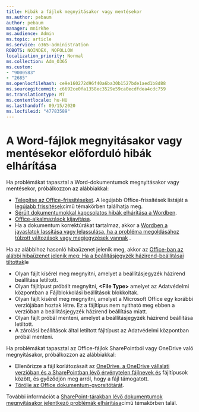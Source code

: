 ```yaml
---
title: Hibák a fájlok megnyitásakor vagy mentésekor
ms.author: pebaum
author: pebaum
manager: mnirkhe
ms.audience: Admin
ms.topic: article
ms.service: o365-administration
ROBOTS: NOINDEX, NOFOLLOW
localization_priority: Normal
ms.collection: Adm_O365
ms.custom:
- "9000583"
- "2685"
ms.openlocfilehash: ce9e160272d96f40a6ba30b1527bde1aed1b8d88
ms.sourcegitcommit: c6692ce0fa1358ec3529e59ca0ecdfdea4cdc759
ms.translationtype: MT
ms.contentlocale: hu-HU
ms.lasthandoff: 09/15/2020
ms.locfileid: "47783589"
---
```

# <a name="resolve-errors-opening-or-saving-word-files"></a>A Word-fájlok megnyitásakor vagy mentésekor előforduló hibák elhárítása

Ha problémákat tapasztal a Word-dokumentumok megnyitásakor vagy mentésekor, próbálkozzon az alábbiakkal:

- [Telepítse az Office-frissítéseket](https://support.office.com/article/2ab296f3-7f03-43a2-8e50-46de917611c5). A legújabb Office-frissítések listáját a [legújabb frissítések](https://docs.microsoft.com/officeupdates/office-updates-msi)című témakörben találhatja meg.
- [Sérült dokumentumokkal kapcsolatos hibák elhárítása a Wordben](https://docs.microsoft.com/office/troubleshoot/word/damaged-documents-in-word).
- [Office-alkalmazások kijavítása](https://support.office.com/Article/Repair-an-Office-application-7821d4b6-7c1d-4205-aa0e-a6b40c5bb88b).
- Ha a dokumentum korrektúrákat tartalmaz, akkor a [Wordben a javaslatok lassítása vagy lelassulása, ha a probléma megoldásához túlzott változások vagy megjegyzések vannak](https://docs.microsoft.com/office/troubleshoot/word/word-stops-responding) .

Ha az alábbihoz hasonló hibaüzenet jelenik meg, akkor az [Office-ban az alábbi hibaüzenet jelenik meg: Ha a beállításjegyzék házirend-beállításai tiltottak](https://docs.microsoft.com/office/troubleshoot/settings/file-blocked-in-office)le

- Olyan fájlt kísérel meg megnyitni, amelyet a beállításjegyzék házirend beállítása letiltott.
- Olyan fájltípust próbált megnyitni, **\<File Type\>** amelyet az Adatvédelmi központban a Fájlblokkolási beállítások blokkoltak.
- Olyan fájlt kísérel meg megnyitni, amelyet a Microsoft Office egy korábbi verziójában hoztak létre. Ez a fájltípus nem nyitható meg ebben a verzióban a beállításjegyzék házirend beállítása miatt.
- Olyan fájlt próbál menteni, amelyet a beállításjegyzék házirend beállítása letiltott.
- A zárolási beállítások által letiltott fájltípust az Adatvédelmi központban próbál menteni.

Ha problémákat tapasztal az Office-fájlok SharePointból vagy OneDrive való megnyitásakor, próbálkozzon az alábbiakkal:

- Ellenőrizze a fájl korlátozásait az [OneDrive, a OneDrive vállalati verzióban és a SharePointban lévő érvénytelen fájlnevek és](https://support.office.com/article/64883a5d-228e-48f5-b3d2-eb39e07630fa) fájltípusok között, és győződjön meg arról, hogy a fájl támogatott. 
- [Törölje az Office dokumentum-gyorsítótárát](https://support.office.com/article/b1d3765e-d71b-4bb8-99ca-acd22c42995d
). 

További információt a [SharePoint-tárakban lévő dokumentumok megnyitásakor jelentkező problémák elhárítása](https://support.office.com/article/31329fa1-4ad0-47fc-95d8-bb0c5b12a536)című témakörben talál.